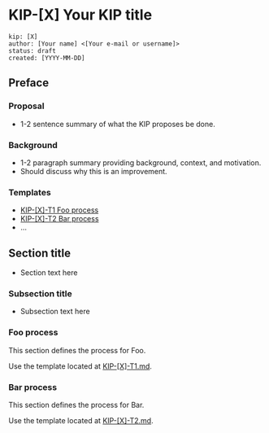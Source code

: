 # KIP-[X] Your KIP title

```
kip: [X]
author: [Your name] <[Your e-mail or username]>
status: draft
created: [YYYY-MM-DD]
```

## Preface 

### Proposal

- 1-2 sentence summary of what the KIP proposes be done.

### Background

- 1-2 paragraph summary providing background, context, and motivation.
- Should discuss why this is an improvement.

### Templates 

- [KIP-[X]-T1 Foo process](./KIP-[X]-T1.md) 
- [KIP-[X]-T2 Bar process](./KIP-[X]-T2.md) 
- ...

## Section title 

- Section text here

### Subsection title

- Subsection text here

### Foo process 

This section defines the process for Foo. 

Use the template located at [KIP-[X]-T1.md](./KIP-[X]-T1.md).

### Bar process 

This section defines the process for Bar. 

Use the template located at [KIP-[X]-T2.md](./KIP-[X]-T2.md).

